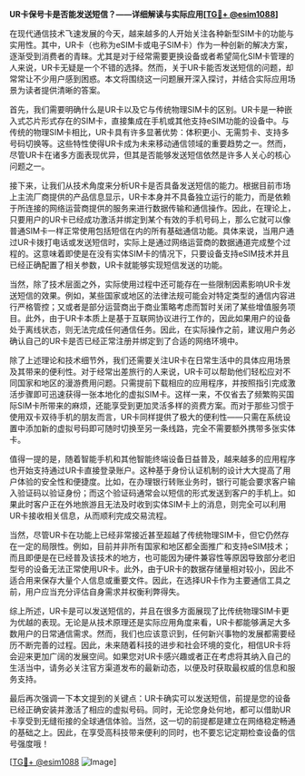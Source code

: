 **UR卡保号卡是否能发送短信？——详细解读与实际应用[[TG💪+ @esim1088](https://t.me/s/esim1088)]**

在现代通信技术飞速发展的今天，越来越多的人开始关注各种新型SIM卡的功能与实用性。其中，UR卡（也称为eSIM卡或电子SIM卡）作为一种创新的解决方案，逐渐受到消费者的青睐。尤其是对于经常需要更换设备或者希望简化SIM卡管理的人来说，UR卡无疑是一个不错的选择。然而，关于UR卡能否发送短信的问题，却常常让不少用户感到困惑。本文将围绕这一问题展开深入探讨，并结合实际应用场景为读者提供清晰的答案。

首先，我们需要明确什么是UR卡以及它与传统物理SIM卡的区别。UR卡是一种嵌入式芯片形式存在的SIM卡，直接集成在手机或其他支持eSIM功能的设备中。与传统的物理SIM卡相比，UR卡具有许多显著优势：体积更小、无需剪卡、支持多号码切换等。这些特性使得UR卡成为未来移动通信领域的重要趋势之一。然而，尽管UR卡在诸多方面表现优异，但其是否能够发送短信依然是许多人关心的核心问题之一。

接下来，让我们从技术角度来分析UR卡是否具备发送短信的能力。根据目前市场上主流厂商提供的产品信息显示，UR卡本身并不具备独立运行的能力，而是依赖于所连接的网络运营商提供的服务来进行数据传输和通信操作。因此，在理论上，只要用户的UR卡已经成功激活并绑定到某个有效的手机号码上，那么它就可以像普通SIM卡一样正常使用包括短信在内的所有基础通信功能。具体来说，当用户通过UR卡拨打电话或发送短信时，实际上是通过网络运营商的数据通道完成整个过程的。这意味着即使是在没有实体SIM卡的情况下，只要设备支持eSIM技术并且已经正确配置了相关参数，UR卡就能够实现短信发送的功能。

当然，除了技术层面之外，实际使用过程中还可能存在一些限制因素影响UR卡发送短信的效果。例如，某些国家或地区的法律法规可能会对特定类型的通信内容进行严格管控；又或者是部分运营商出于商业策略考虑而暂时关闭了某些增值服务项目。此外，由于UR卡本质上是基于互联网协议进行工作的，因此如果用户的设备处于离线状态，则无法完成任何通信任务。因此，在实际操作之前，建议用户务必确认自己的UR卡是否已经正常注册并绑定到了合适的网络环境中。

除了上述理论和技术细节外，我们还需要关注UR卡在日常生活中的具体应用场景及其带来的便利性。对于经常出差旅行的人来说，UR卡可以帮助他们轻松应对不同国家和地区的漫游费用问题。只需提前下载相应的应用程序，并按照指引完成激活步骤即可迅速获得一张本地化的虚拟SIM卡。这样一来，不仅省去了频繁购买国际SIM卡所带来的麻烦，还能享受到更加灵活多样的资费方案。而对于那些习惯于使用双卡双待手机的朋友而言，UR卡同样提供了极大的便利性——只需在系统设置中添加新的虚拟号码即可随时切换至另一条线路，完全不需要额外携带多张实体卡。

值得一提的是，随着智能手机和其他智能终端设备日益普及，越来越多的应用程序也开始支持通过UR卡直接登录账户。这种基于身份认证机制的设计大大提高了用户体验的安全性和便捷度。比如，在办理银行转账业务时，银行可能会要求客户输入验证码以验证身份；而这个验证码通常会以短信的形式发送到客户的手机上。如果此时客户正在外地旅游且无法及时收到实体SIM卡上的消息，则完全可以利用UR卡接收相关信息，从而顺利完成交易流程。

当然，尽管UR卡在功能上已经非常接近甚至超越了传统物理SIM卡，但它仍然存在一定的局限性。例如，目前并非所有国家和地区都全面推广和支持eSIM技术；而且即便是在已经普及该技术的地方，也可能因为硬件兼容性等原因导致部分老旧型号的设备无法正常使用UR卡。此外，由于UR卡的数据存储量相对较小，因此不适合用来保存大量个人信息或重要文件。因此，在选择UR卡作为主要通信工具之前，用户应当充分评估自身需求并权衡利弊得失。

综上所述，UR卡是可以发送短信的，并且在很多方面展现了比传统物理SIM卡更为优越的表现。无论是从技术原理还是实际应用角度来看，UR卡都能够满足大多数用户的日常通信需求。然而，我们也应该意识到，任何新兴事物的发展都需要经历不断完善的过程。因此，未来随着科技的进步和社会环境的变化，相信UR卡将会迎来更加广阔的发展空间。如果您对UR卡感兴趣或者正在考虑将其纳入自己的生活当中，请务必关注官方渠道发布的最新动态，以便及时获取最权威的信息和服务支持。

最后再次强调一下本文提到的关键点：UR卡确实可以发送短信，前提是您的设备已经正确安装并激活了相应的虚拟号码。同时，无论您身处何地，都可以借助UR卡享受到无缝衔接的全球通信体验。当然，这一切的前提都是建立在网络稳定畅通的基础之上。因此，在享受高科技带来便利的同时，也不要忘记定期检查设备的信号强度哦！

[[TG💪+ @esim1088](https://t.me/s/esim1088) ![Image](https://i.postimg.cc/4NQfJmqS/Snipaste-2025-05-13-00-14-12.png)]